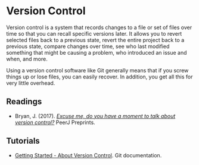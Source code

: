 # Version Control

Version control is a system that records changes to a file or set of files over time so that you can recall specific versions later. It allows you to revert selected files back to a previous state, revert the entire project back to a previous state, compare changes over time, see who last modified something that might be causing a problem, who introduced an issue and when, and more. 

Using a version control software like Git generally means that if you screw things up or lose files, you can easily recover. In addition, you get all this for very little overhead.

## Readings

- Bryan, J. (2017). _[Excuse me, do you have a moment to talk about version control?](https://doi.org/10.7287/peerj.preprints.3159v2)_ PeerJ Preprints.

## Tutorials

- [Getting Started - About Version Control](https://git-scm.com/book/en/v2/Getting-Started-About-Version-Control). Git documentation. 